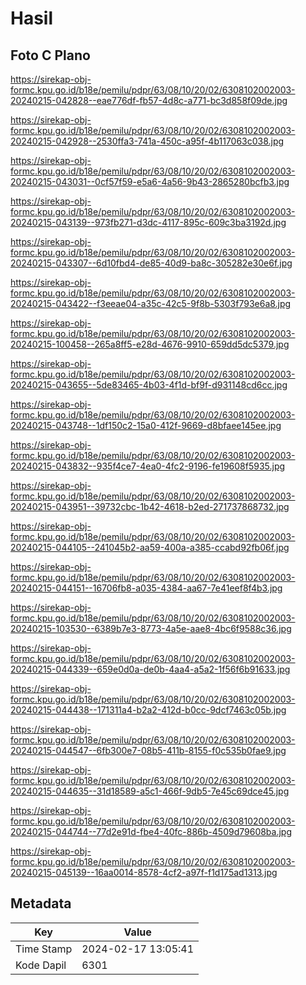 # Hasil

## Foto C Plano

https://sirekap-obj-formc.kpu.go.id/b18e/pemilu/pdpr/63/08/10/20/02/6308102002003-20240215-042828--eae776df-fb57-4d8c-a771-bc3d858f09de.jpg

https://sirekap-obj-formc.kpu.go.id/b18e/pemilu/pdpr/63/08/10/20/02/6308102002003-20240215-042928--2530ffa3-741a-450c-a95f-4b117063c038.jpg

https://sirekap-obj-formc.kpu.go.id/b18e/pemilu/pdpr/63/08/10/20/02/6308102002003-20240215-043031--0cf57f59-e5a6-4a56-9b43-2865280bcfb3.jpg

https://sirekap-obj-formc.kpu.go.id/b18e/pemilu/pdpr/63/08/10/20/02/6308102002003-20240215-043139--973fb271-d3dc-4117-895c-609c3ba3192d.jpg

https://sirekap-obj-formc.kpu.go.id/b18e/pemilu/pdpr/63/08/10/20/02/6308102002003-20240215-043307--6d10fbd4-de85-40d9-ba8c-305282e30e6f.jpg

https://sirekap-obj-formc.kpu.go.id/b18e/pemilu/pdpr/63/08/10/20/02/6308102002003-20240215-043422--f3eeae04-a35c-42c5-9f8b-5303f793e6a8.jpg

https://sirekap-obj-formc.kpu.go.id/b18e/pemilu/pdpr/63/08/10/20/02/6308102002003-20240215-100458--265a8ff5-e28d-4676-9910-659dd5dc5379.jpg

https://sirekap-obj-formc.kpu.go.id/b18e/pemilu/pdpr/63/08/10/20/02/6308102002003-20240215-043655--5de83465-4b03-4f1d-bf9f-d931148cd6cc.jpg

https://sirekap-obj-formc.kpu.go.id/b18e/pemilu/pdpr/63/08/10/20/02/6308102002003-20240215-043748--1df150c2-15a0-412f-9669-d8bfaee145ee.jpg

https://sirekap-obj-formc.kpu.go.id/b18e/pemilu/pdpr/63/08/10/20/02/6308102002003-20240215-043832--935f4ce7-4ea0-4fc2-9196-fe19608f5935.jpg

https://sirekap-obj-formc.kpu.go.id/b18e/pemilu/pdpr/63/08/10/20/02/6308102002003-20240215-043951--39732cbc-1b42-4618-b2ed-271737868732.jpg

https://sirekap-obj-formc.kpu.go.id/b18e/pemilu/pdpr/63/08/10/20/02/6308102002003-20240215-044105--241045b2-aa59-400a-a385-ccabd92fb06f.jpg

https://sirekap-obj-formc.kpu.go.id/b18e/pemilu/pdpr/63/08/10/20/02/6308102002003-20240215-044151--16706fb8-a035-4384-aa67-7e41eef8f4b3.jpg

https://sirekap-obj-formc.kpu.go.id/b18e/pemilu/pdpr/63/08/10/20/02/6308102002003-20240215-103530--6389b7e3-8773-4a5e-aae8-4bc6f9588c36.jpg

https://sirekap-obj-formc.kpu.go.id/b18e/pemilu/pdpr/63/08/10/20/02/6308102002003-20240215-044339--659e0d0a-de0b-4aa4-a5a2-1f56f6b91633.jpg

https://sirekap-obj-formc.kpu.go.id/b18e/pemilu/pdpr/63/08/10/20/02/6308102002003-20240215-044438--171311a4-b2a2-412d-b0cc-9dcf7463c05b.jpg

https://sirekap-obj-formc.kpu.go.id/b18e/pemilu/pdpr/63/08/10/20/02/6308102002003-20240215-044547--6fb300e7-08b5-411b-8155-f0c535b0fae9.jpg

https://sirekap-obj-formc.kpu.go.id/b18e/pemilu/pdpr/63/08/10/20/02/6308102002003-20240215-044635--31d18589-a5c1-466f-9db5-7e45c69dce45.jpg

https://sirekap-obj-formc.kpu.go.id/b18e/pemilu/pdpr/63/08/10/20/02/6308102002003-20240215-044744--77d2e91d-fbe4-40fc-886b-4509d79608ba.jpg

https://sirekap-obj-formc.kpu.go.id/b18e/pemilu/pdpr/63/08/10/20/02/6308102002003-20240215-045139--16aa0014-8578-4cf2-a97f-f1d175ad1313.jpg


## Metadata

| Key        | Value               |
| ---------- | ------------------- |
| Time Stamp | 2024-02-17 13:05:41 |
| Kode Dapil | 6301                |



